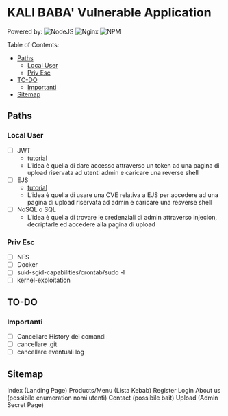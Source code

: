  # KALI BABA' Vulnerable Application

Powered by:
![NodeJS](https://img.shields.io/badge/node.js-6DA55F?style=for-the-badge&logo=node.js&logoColor=white)
![Nginx](https://img.shields.io/badge/nginx-%23009639.svg?style=for-the-badge&logo=nginx&logoColor=white)
![NPM](https://img.shields.io/badge/NPM-%23000000.svg?style=for-the-badge&logo=npm&logoColor=white)

 Table of Contents:

  - [Paths](#paths)
    - [Local User](#local-user)
    - [Priv Esc](#priv-esc)
  - [TO-DO](#to-do)
    - [Importanti](#importanti)
  - [Sitemap](#sitemap)

 ## Paths

 ### Local User

- [ ] JWT
  - [tutorial](https://www.section.io/engineering-education/how-to-build-authentication-api-with-jwt-token-in-nodejs/) 
  - L'idea è quella di dare accesso attraverso un token ad una pagina di upload riservata ad utenti admin e caricare una reverse shell
- [ ] EJS
  - [tutorial](https://dev.to/boiledsteak/simple-remote-code-execution-on-ejs-web-applications-with-express-fileupload-3325) 
  - L'idea è quella di usare una CVE relativa a EJS per accedere ad una pagina di upload riservata ad admin e caricare una resverse shell 
- [ ] NoSQL o SQL 
  - L'idea è quella di trovare le credenziali di admin attraverso injecion, decriptarle ed accedere alla pagina di upload 

 ### Priv Esc

 - [ ] NFS
 - [ ] Docker
 - [ ] suid-sgid-capabilities/crontab/sudo -l
 - [ ] kernel-exploitation

## TO-DO 

### Importanti

- [ ] Cancellare History dei comandi
- [ ] cancellare .git
- [ ] cancellare eventuali log

## Sitemap

Index (Landing Page)
Products/Menu (Lista Kebab)
Register 
Login
About us (possibile enumeration nomi utenti)
Contact (possibile bait)
Upload (Admin Secret Page)

